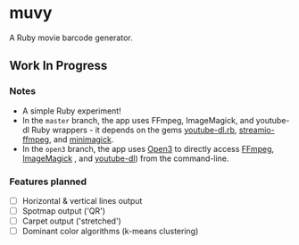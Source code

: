 # muvy

A Ruby movie barcode generator.

## Work In Progress

### Notes

* A simple Ruby experiment!
* In the `master` branch, the app uses FFmpeg, ImageMagick, and youtube-dl Ruby wrappers - it depends on the gems [youtube-dl.rb](https://github.com/layer8x/youtube-dl.rb), [streamio-ffmpeg](https://github.com/streamio/streamio-ffmpeg), and [minimagick](https://github.com/minimagick/minimagick).
* In the `open3` branch, the app uses [Open3](https://apidock.com/ruby/Open3/popen3) to directly access [FFmpeg](https://www.ffmpeg.org/), [ImageMagick](https://www.imagemagick.org/script/index.php) , and [youtube-dl](https://rg3.github.io/youtube-dl/)) from the command-line.

### Features planned
- [ ] Horizontal & vertical lines output
- [ ] Spotmap output ('QR')
- [ ] Carpet output ('stretched')
- [ ] Dominant color algorithms (k-means clustering)

